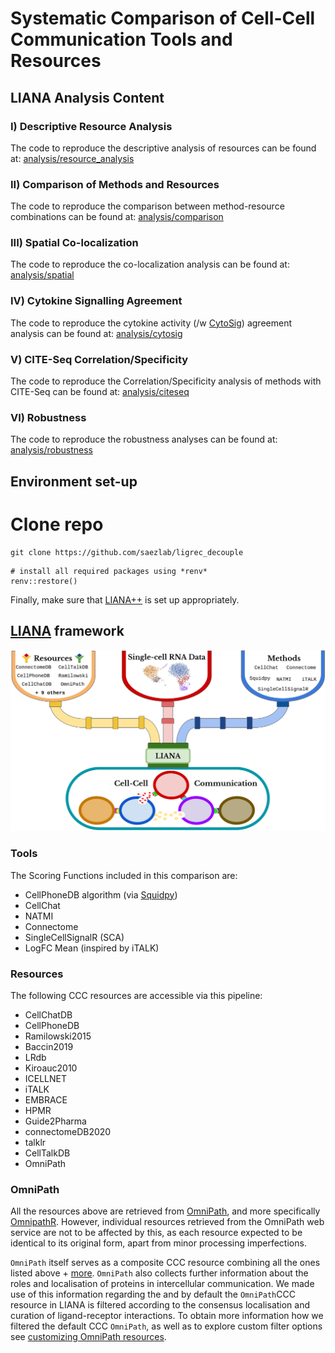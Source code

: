 # Systematic Comparison of Cell-Cell Communication Tools and Resources

## LIANA Analysis Content

### I) Descriptive Resource Analysis
The code to reproduce the descriptive analysis of resources can be found at:
[analysis/resource_analysis](https://github.com/saezlab/ligrec_decouple/tree/main/analysis/comparison)

### II) Comparison of Methods and Resources
The code to reproduce the comparison between method-resource combinations can be found at:
[analysis/comparison](https://github.com/saezlab/ligrec_decouple/tree/main/analysis/comparison)

### III) Spatial Co-localization
The code to reproduce the co-localization analysis can be found at:
[analysis/spatial](https://github.com/saezlab/ligrec_decouple/tree/main/analysis/spatial)

### IV) Cytokine Signalling Agreement
The code to reproduce the cytokine activity (/w [CytoSig](https://sciwheel.com/work/#/items/11775454?collection=414754)) agreement analysis can be found at:
[analysis/cytosig](https://github.com/saezlab/ligrec_decouple/tree/main/analysis/cytosig)

### V) CITE-Seq Correlation/Specificity
The code to reproduce the Correlation/Specificity analysis of methods with CITE-Seq can be found at:
[analysis/citeseq](https://github.com/saezlab/ligrec_decouple/tree/main/analysis/citeseq)

### VI) Robustness
The code to reproduce the robustness analyses can be found at:
[analysis/robustness](https://github.com/saezlab/ligrec_decouple/tree/main/analysis/robustness)


## Environment set-up
# Clone repo
```{bash}
git clone https://github.com/saezlab/ligrec_decouple
```

```{r}
# install all required packages using *renv*
renv::restore()
```
Finally, make sure that [LIANA++](https://saezlab.github.io/liana/articles/liana_devel.html) is set up appropriately.


## [LIANA](https://github.com/saezlab/liana) framework
  
![landingpage](ligrec_pipe.png)
  
### Tools

The Scoring Functions included in this comparison are:

- CellPhoneDB algorithm (via [Squidpy](https://squidpy.readthedocs.io/en/latest/))
- CellChat
- NATMI
- Connectome
- SingleCellSignalR (SCA)
- LogFC Mean (inspired by iTALK)
  
  
### Resources

The following CCC resources are accessible via this pipeline:

- CellChatDB
- CellPhoneDB
- Ramilowski2015
- Baccin2019
- LRdb
- Kiroauc2010
- ICELLNET
- iTALK
- EMBRACE
- HPMR
- Guide2Pharma
- connectomeDB2020
- talklr
- CellTalkDB
- OmniPath
  
  
### OmniPath
  
All the resources above are retrieved from [OmniPath](https://omnipathdb.org/),
and more specifically [OmnipathR](https://github.com/saezlab/OmnipathR).
However, individual resources retrieved from the OmniPath web service are not to be
affected by this, as each resource expected to be identical to its original form, apart from minor processing imperfections.
  
`OmniPath` itself serves as a composite CCC resource combining all the ones listed
above + [more](https://doi.org/10.15252/msb.20209923). `OmniPath` also collects
further information about the roles and localisation of proteins in intercellular communication.
We made use of this information regarding the and by default the `OmniPath`CCC
resource in LIANA is filtered according to the consensus localisation and curation of
ligand-receptor interactions. To obtain more information how we filtered the default CCC `OmniPath`,
as well as to explore custom filter options see [customizing OmniPath resources](https://saezlab.github.io/liana/articles/liana_custom_op.html). 

